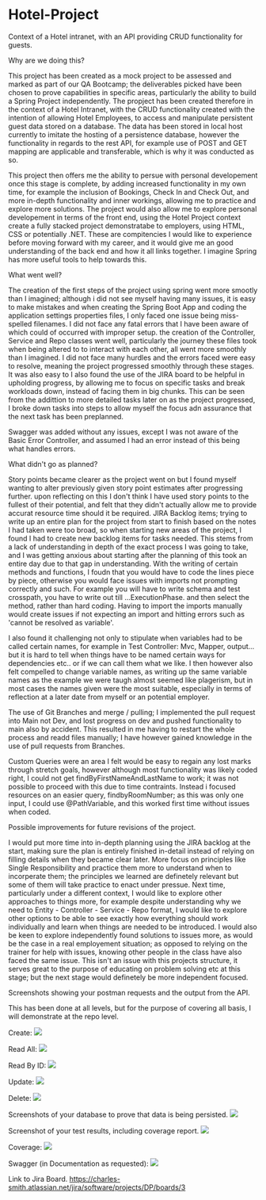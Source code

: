 # Hotel-Project
Context of a Hotel intranet, with an API providing  CRUD functionality for guests.

Why are we doing this?

This project has been created as a mock project to be assessed and marked as part of our QA Bootcamp; the deliverables picked have been chosen to prove capabilities in specific areas, particularly the ability to build a Spring Project independently.
The propject has been created therefore in the context of a Hotel Intranet, with the CRUD functionality created with the intention of allowing Hotel Employees, to access and manipulate persistent guest data stored on a database.
The data has been stored in local host currently to imitate the hosting of a persistence database, however the functionality in regards to the rest API, for example use of POST and GET mapping are applicable and transferable, which is why it was conducted as so.

This project then offers me the ability to persue with personal developement once this stage is complete, by adding increased functionality in my own time, for example the inclusion of Bookings, Check In and Check Out, and more in-depth functionality and inner workings, allowing me to practice and explore more solutions.
The project would also allow me to explore personal developement in terms of the front end, using the Hotel Project context create a fully stacked project demonstratabe to employers, using HTML, CSS or potentially .NET. These are compitencies I would like to experience before moving forward with my career, and it would give me an good understanding of the back end and how it all links together. I imagine Spring has more useful tools to help towards this.


What went well?

The creation of the first steps of the project using spring went more smootly than I imagined; although i did not see myself having many issues, it is easy to make mistakes and when creating the Spring Boot App and coding the application settings properties files, I only faced one issue being miss-spelled filenames. I did not face any fatal errors that I have been aware of which could of occurred with improper setup.
the creation of the Controller, Service and Repo classes went well, particularly the journey these files took when being altered to to interact with each other, all went more smoothly than I imagined. I did not face many hurdles and the errors faced were easy to resolve, meaning the project progressed smoothly through these stages. It was also easy to
I also found the use of the JIRA board to be helpful in upholding progress, by allowing me to focus on specific tasks and break workloads down, instead of facing them in big chunks. This can be seen from the addittion to more detailed tasks later on as the project progressed, I broke down tasks into steps to allow myself the focus adn assurance that the next task has been preplanned.

Swagger was added without any issues, except I was not aware of the Basic Error Controller, and assumed I had an error instead of this being what handles errors.

What didn't go as planned?

Story points became clearer as the project went on but I found myself wanting to alter previously given story point estimates after progressing further. upon reflecting on this I don't think I have used story points to the fullest of their potential, and felt that they didn't actually allow me to provide accurat resource time should it be required.
JIRA Backlog items; trying to write up an entire plan for the project from start to finish based on the notes I had taken were too broad, so when starting new areas of the project, I found I had to create new backlog items for tasks needed. This stems from a lack of understanding in depth of the exact process I was going to take, and I was getting anxious about starting after the planning of this took an entire day due to that gap in understanding.
With the writing of certain methods and functions, I foudn that you would have to code the lines piece by piece, otherwise you would face issues with imports not prompting correctly and such. For example you will have to write schema and test crosspath, you have to write out till ...ExecutionPhase. 	and then select the method, rather than hard coding. Having to import the imports manually would create issues if not expecting an import and hitting errors such as 'cannot be resolved as variable'.

I also found it challenging not only to stipulate when variables had to be called certain names, for example in Test Controller: Mvc, Mapper, output... but it is hard to tell when things have to be named certain ways for dependencies etc.. or if we can call them what we like. 
I then however also felt compelled to change variable names, as writing up the same variable names as the example we were taugh almost seemed like plagerism, but in most cases the names given were the most suitable, especially in terms of reflection at a later date from myself or an potential employer.

The use of Git Branches and merge / pulling; I implemented the pull request into Main not Dev, and lost progress on dev and pushed functionality to main also by accident. This resulted in me having to restart the whole process and readd files manually; I have however gained knowledge in the use of pull requests from Branches.

Custom Queries were an area I felt would be easy to regain any lost marks through stretch goals, however although most functionality was likely coded right, I could not get findByFirstNameAndLastName to work; it was not possible to proceed with this due to time contraints. Instead i focused resources on an easier query, findbyRoomNumber; as this was only one input, I could use @PathVariable, and this worked first time without issues when coded.

Possible improvements for future revisions of the project.

I would put more time into in-depth planning using the JIRA backlog at the start, making sure the plan is entirely finished in-detail instead of relying on filling details when they became clear later.
More focus on principles like Single Responsibility and practice them more to understand when to incorperate them; the principles we learned are definetely relevant but some of them will take practice to enact under pressue.
Next time, particularly under a different context, I would like to explore other approaches to things more, for example despite understanding why we need to Entity - Controller - Service - Repo format, I would like to explore other options to be able to see exactly how everything should work individually and learn when things are needed to be introduced.
I would also be keen to explore independently found solutions to issues more, as would be the case in a real employement situation; as opposed to relying on the trainer for help with issues, knowing other people in the class have also faced the same issue. This isn't an issue with this projects structure, it serves great to the purpose of educating on problem solving etc at this stage; but the next stage would definetely be more independent focused.

Screenshots showing your postman requests and the output from the API.

This has been done at all levels, but for the purpose of covering all basis, I will demonstrate at the repo level.

Create:
![](Documentation/Create%20Repo%20Level.PNG)

Read All:
![](Documentation/readAll%20Repo%20Level.PNG)

Read By ID:
![](Documentation/readByID%20Repo%20Level.PNG)

Update:
![](Documentation/update%20Repo%20Level.PNG)

Delete:
![](Documentation/delete%20Repo%20Level.PNG)

Screenshots of your database to prove that data is being persisted.
![](Documentation/Persistence%20in%20SQL%20workbench.PNG)



Screenshot of your test results, including coverage report.
![](Documentation/All%20Tests%20Passed.PNG)

Coverage:
![](Documentation/CoverageTest.PNG)

Swagger (in Documentation as requested):
![](Documentation/Swagger.PNG)

Link to Jira Board. 
https://charles-smith.atlassian.net/jira/software/projects/DP/boards/3
